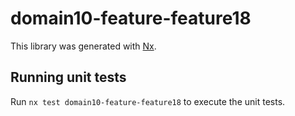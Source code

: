# domain10-feature-feature18

This library was generated with [Nx](https://nx.dev).

## Running unit tests

Run `nx test domain10-feature-feature18` to execute the unit tests.
